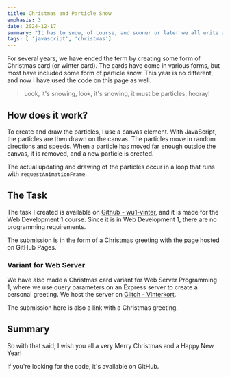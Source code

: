 ```yaml
---
title: Christmas and Particle Snow
emphasis: 3
date: 2024-12-17
summary: "It has to snow, of course, and sooner or later we all write a particle generator."
tags: [ 'javascript', 'christmas']
---
```


For several years, we have ended the term by creating some form of Christmas card (or winter card). The cards have come in various forms, but most have included some form of particle snow. This year is no different, and now I have used the code on this page as well.

> Look, it's snowing, look, it's snowing, it must be particles, hooray!

## How does it work?

To create and draw the particles, I use a canvas element. With JavaScript, the particles are then drawn on the canvas. The particles move in random directions and speeds. When a particle has moved far enough outside the canvas, it is removed, and a new particle is created.

The actual updating and drawing of the particles occur in a loop that runs with `requestAnimationFrame`.

## The Task

The task I created is available on [Github - wu1-vinter](https://github.com/jensadev/wu1-vinter), and it is made for the Web Development 1 course. Since it is in Web Development 1, there are no programming requirements.

The submission is in the form of a Christmas greeting with the page hosted on GitHub Pages.

### Variant for Web Server

We have also made a Christmas card variant for Web Server Programming 1, where we use query parameters on an Express server to create a personal greeting. We host the server on [Glitch - Vinterkort](https://perfect-delirious-mambo.glitch.me/?title=God%20jul&message=med%20webbserver).

The submission here is also a link with a Christmas greeting.

## Summary

So with that said, I wish you all a very Merry Christmas and a Happy New Year!

If you're looking for the code, it's available on GitHub.